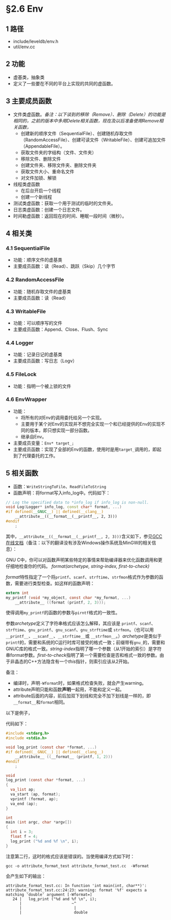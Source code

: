 # §2.6 Env

## 1 路径

* include/leveldb/env.h
* util/env.cc

## 2 功能

* 虚基类，抽象类
* 定义了一些要在不同的平台上实现的共同的虚函数。

## 3 主要成员函数

* 文件类虚函数。*备注：以下谈到的移除（Remove）、删除（Delete）的功能是相同的，之前的版本中多用Delete相关函数，现在及以后准备使用Remove相关函数，*
  * 创建新的顺序文件（SequentialFile）、创建随机存取文件（RandomAccessFile）、创建可读文件（WritableFile）、创建可追加文件（AppendableFile）。
  * 获取文件夹的字结构（文件、文件夹）
  * 移除文件、删除文件
  * 创建文件夹、移除文件夹、删除文件夹
  * 获取文件大小、重命名文件
  * 对文件加锁、解锁
* 线程类虚函数
  * 在后台开启一个线程
  * 创建一个新线程
* 测试类虚函数：获取一个用于测试的临时的文件夹。
* 日志类虚函数：创建一个日志文件。
* 时间勒虚函数：返回现在的时间、睡眠一段时间（微秒）。

## 4 相关类

### 4.1 SequentialFile

* 功能：顺序文件的虚基类
* 主要成员函数：读（Read）、跳跃（Skip）几个字节

### 4.2 RandomAccessFile

* 功能：随机存取文件的虚基类
* 主要成员函数：读（Read）

### 4.3 WritableFile

* 功能：可以顺序写的文件
* 主要成员函数：Append、Close、Flush、Sync

### 4.4 Logger

* 功能：记录日记的虚基类
* 主要成员函数：写日志（Logv）

### 4.5 FileLock

* 功能：指明一个被上锁的文件

### 4.6 EnvWrapper

* 功能：
  * 将所有的对Env的调用委托给另一个实现。
  * 主要用于某个对Env的实现并不想完全实现一个和已经提供的Env的实现不同的版本，即只想实现一部分函数。
  * 继承自Env。
* 主要成员变量：`Env* target_;`
* 主要成员函数：实现了全部的Env的函数，使用时是用`target_`调用的，即起到了代理委托的工作。

## 5 相关函数

* 函数：`WriteStringToFile`、`ReadFileToString`
* 函数声明：将format写入info_log中。代码如下：

```cpp
// Log the specified data to *info_log if info_log is non-null.
void Log(Logger* info_log, const char* format, ...)
#if defined(__GNUC__) || defined(__clang__)
    __attribute__((__format__(__printf__, 2, 3)))
#endif
    ;
```

其中，`__attribute__((__format__(__printf__, 2, 3)))`含义如下，参见[GCC在线文档](https://gcc.gnu.org/onlinedocs/gcc-4.7.2/gcc/Function-Attributes.html)（备注：以下的翻译没有涉及Windows操作系统及MinGW的相关信息）：

GNU C中，你可以对函数声明某些特定的事情来帮助编译器来优化函数调用和更仔细地检查你的代码。
*format(archetype, string-index, first-to-check)*

*format*特性指定了一个将`printf`、`scanf`、`strftime`、`strfmon`格式作为参数的函数，需要进行类型检查。如这样的函数声明：

```c
extern int
my_printf (void *my_object, const char *my_format, ...)
    __attribute__ ((format (printf, 2, 3)));
```

使得调用`my_printf`的函数的参数与`pirntf`格式的一致性。

参数*archetype*定义了字符串格式应该怎么解释，其应该是 `printf`、`scanf`、`strftime`、`gnu_printf`、`gnu_scanf`、`gnu_strftime`或 `strfmon`。（也可以用`__printf__`、`__scanf__`、`__strftime__`或 `__strfmon__`。）*archetype*是类似于`printf`的，需要和系统的C运行时库可接受的格式一致；前缀带有`gnu_`的，需要和GNUC库的格式一致。*string-index*指明了哪一个参数（从1开始的索引）是字符串format参数。*first-to-check*指明了第一个需要检查是否和格式一致的参数。由于非晶态的C++方法隐含有一个*this*指针，则索引应该从2开始。

备注：

* 编译时，声明`-Wformat`时，如果格式检查失败，就会产生warning。
* attribute声明只能和函数**声明**一起用，不能和定义一起。
* attribute后面的内容，前后加双下划线和完全不加下划线是一样的，即`__format__`和`format`相同。

以下是例子，

代码如下：

```c
#include <stdarg.h>
#include <stdio.h>

void log_print (const char *format, ...)
#if defined(__GNUC__) || defined(__clang__)
    __attribute__ ((__format__ (printf, 1, 2)))
#endif
    ;

void
log_print (const char *format, ...)
{
  va_list ap;
  va_start (ap, format);
  vprintf (format, ap);
  va_end (ap);
}

int
main (int argc, char *argv[])
{
  int i = 3;
  float f = 4;
  log_print ("%d and %f \n", i);
}
```

注意第二行，这时的格式应该是错误的。当使用编译方式如下时：

```shell
gcc -o attribute_format_test attribute_format_test.cc  -Wformat
```

会产生如下的输出：

```shell
attribute_format_test.cc: In function 'int main(int, char**)':
attribute_format_test.cc:24:23: warning: format '%f' expects a matching 'double' argument [-Wformat=]
   24 |   log_print ("%d and %f \n", i);
      |                      ~^
      |                       |
      |                       double
```


